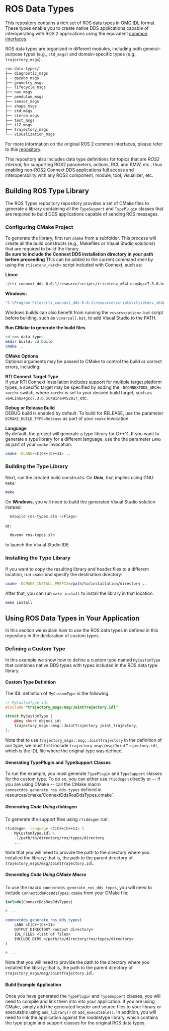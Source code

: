 # ROS Data Types

This repository contains a rich set of ROS data types in
[OMG IDL](https://www.omg.org/spec/IDL) format. These types enable you to
create native DDS applications capable of interoperating with ROS 2
applications using the equivalent
[common interfaces](https://github.com/ros2/common_interfaces).

ROS data types are organized in different modules, including both
general-purpose types (e.g., `std_msgs`) and domain-specific types (e.g.,
`trajectory_msgs`).

```bash
ros-data-types/
├── diagnostic_msgs
├── gazebo_msgs
├── geometry_msgs
├── lifecycle_msgs
├── nav_msgs
├── pendulum_msgs
├── sensor_msgs
├── shape_msgs
├── std_msgs
├── stereo_msgs
├── test_msgs
├── tf2_msgs
├── trajectory_msgs
└── visualization_msgs
```

For more information on the original ROS 2 common interfaces, please refer to
this [repository](https://github.com/ros2/common_interfaces).

This repository also includes data type definitions for topics that are *ROS2 internal*, 
for supporting ROS2 parameters, actions, RCL and RMW, etc., thus enabling non-ROS2 
Connext DDS applications full access and interoperability with any ROS2 component, 
module, tool, visualizer, etc.


## Building ROS Type Library

The ROS Types repository repository provides a set of CMake files to generate
a library containing all the `TypeSupport` and `TypePlugin` classes
that are required to build DDS applications capable of sending ROS messages.

### Configuring CMake Project

To generate the library, first run `cmake` from a subfolder. This process will
create all the build constructs (e.g., Makefiles or Visual Studio solutions)
that are required to build the library.  
**Be sure to include the Connext DDS installation directory in your path before proceeding**
This can be added to the current command shell by using the `rtisetenv_<arch>` script 
included with Connext, such as:  

**Linux:**
```sh
~/rti_connext_dds-6.0.1/resource/scripts/rtisetenv_x64Linux4gcc7.3.0.bash
```

**Windows:**
```sh
"C:\Program Files\rti_connext_dds-6.0.1\resource\scripts\rtisetenv_x64Win64VS2017.bat"
```

Windows builds can also benefit from running the `vcvars<option>.bat` script before building,
such as `vcvarsall.bat`, to add Visual Studio to the PATH.


**Run CMake to generate the build files**
```bash
cd ros-data-types
mkdir build; cd build
cmake ..
```

**CMake Options**  
Optional arguments may be passed to CMake to control the build or correct errors, including:  


**RTI Connext Target Type**  
If your RTI Connext installation includes support for multiple target platform types, a 
specific target may be specified by adding the `-DCONNEXTDDS_ARCH=<arch>` switch, where
`<arch>` is set to your desired build target, such as `x64Linux4gcc7.3.0`, `x64Win64VS2017`, etc. 


**Debug or Release Build**  
DEBUG build is enabled by default.  To build for RELEASE, use the parameter `DCMAKE_BUILD_TYPE=Release`
as part of your `cmake` invocation.


**Language**  
By default, the project will generate a type library for C++11. If you want to
generate a type library for a different language, use the the parameter `LANG`
as part of your `cmake` invocation:

```bash
cmake -DLANG=<C|C++|C++11> ..
```

### Building the Type Library

Next, run the created build constructs. On **Unix**, that implies using GNU `make`:

```bash
make
```

On **Windows**, you will need to build the generated Visual Studio solution instead:

```sh
  msbuild ros-types.sln </Flags>
```
or:
```sh
  devenv ros-types.sln
```
to launch the Visual Studio IDE


### Installing the Type Library

If you want to copy the resulting library and header files to a different
location, run `cmake` and specify the destination directory:

```bash
cmake -DCMAKE_INSTALL_PREFIX=/path/to/installation/directory ..
```

After that, you can run `make install` to install the library in that location:

```bash
make install
```

## Using ROS Data Types in Your Application

In this section we explain how to use the ROS data types in defined in this
repository in the declaration of custom types.

### Defining a Custom Type

In this example we show how to define a custom type named `MyCustomType` that
combines native DDS types with types included in the ROS data type library.

#### Custom Type Definition

The IDL definition of `MyCustomType` is the following:

```cpp
// MyCustomType.idl
#include "trajectory_msgs/msg/JointTrajectory.idl"

struct MyCustomType {
    @key short object_id;
    trajectory_msgs::msg::JointTrajectory joint_trajectory;
};
```

Note that to use `trajectory_msgs::msg::JointTrajectory` in the definition of
our type, we must first include `trajectory_msgs/msg/JointTrajectory.idl`, which 
is the IDL file where the original type was defined.

#### Generating TypePlugin and TypeSupport Classes

To run the example, you must generate `TypePlugin` and `TypeSupport`
classes for the custom type. To do so, you can either use `rtiddsgen` directly
or -- if you are using CMake -- call the CMake macro 
`connextdds_generate_ros_dds_types` defined in
resources/cmake/ConnextDdsRosDdsTypes.cmake`.

##### Generating Code Using rtiddsgen

To generate the support files using `rtiddsgen` run:

```bash
rtiddsgen -language <C|C++|C++11> \
    MyCustomType.idl \
    -I/path/to/directory/ros/types/directory
    ...
```

Note that you will need to provide the path to the directory where you
installed the library; that is, the path to the parent directory of
`trajectory_msgs/msg/JointTrajectory.idl`.

##### Generating Code Using CMake Macro

To use the macro `connextdds_generate_ros_dds_types`, you will need to include
`ConnextDdsRosDdsTypes.cmake` from your CMake file:

```cmake
include(ConnextDdsRosDdsTypes)

# ...

connextdds_generate_ros_dds_types(
    LANG <C|C++|C++11>
    OUTPUT_DIRECTORY <output directory>
    IDL_FILES <list of files>
    INCLUDE_DIRS </path/to/directory/ros/types/directory>
)

# ...
```

Note that you will need to provide the path to the directory where you
installed the library; that is, the path to the parent directory of
`trajectory_msgs/msg/JointTrajectory.idl`.

#### Build Example Application

Once you have generated the `TypePlugin` and `TypeSupport` classes, you will
need to compile and link them into into your application. If you are using
CMake, simply add the generated header and source files to your library or
executable using `add_library()` or `add_executable()`. In addition, you will
need to link the application against the rosddstype library, which contains the
type plugin and support classes for the original ROS data types.
